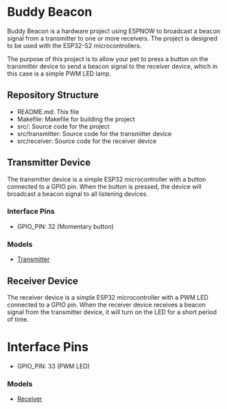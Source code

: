 # Buddy Beacon

Buddy Beacon is a hardware project using ESPNOW to broadcast a beacon signal from a transmitter to one or more receivers.
The project is designed to be used with the ESP32-S2 microcontrollers.

The purpose of this project is to allow your pet to press a button on the transmitter device to send a beacon signal to the receiver device, which in this case is a simple PWM LED lamp.

## Repository Structure
- README.md: This file
- Makefile: Makefile for building the project
- src/: Source code for the project
- src/transmitter: Source code for the transmitter device
- src/receiver: Source code for the receiver device

## Transmitter Device
The transmitter device is a simple ESP32 microcontroller with a button connected to a GPIO pin.
When the button is pressed, the device will broadcast a beacon signal to all listening devices.

### Interface Pins
- GPIO_PIN: 32 (Momentary button)

### Models
- [Transmitter](https://www.thingiverse.com/thing:4755888)

## Receiver Device
The receiver device is a simple ESP32 microcontroller with a PWM LED connected to a GPIO pin.
When the receiver device receives a beacon signal from the transmitter device, it will turn on the LED for a short period of time.

# Interface Pins
- GPIO_PIN: 33 (PWM LED)

### Models
- [Receiver](https://www.printables.com/model/825409-waves-midcentury-led-lamp)